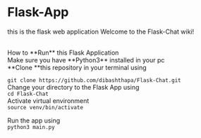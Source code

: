 # Flask-App
this is the flask web application
Welcome to the Flask-Chat wiki!<br>

<br>
How to **Run** this Flask Application<br>
Make sure you have **Python3** installed in your pc<br>
**Clone **this repository in your terminal using <br>

`git clone https://github.com/dibashthapa/Flask-Chat.git`<br>
Change your directory to the Flask App using<br>
`cd Flask-Chat`<br>
Activate virtual environment <br>
`source venv/bin/activate`<br>

Run the app using<br>
`python3 main.py`<br>
